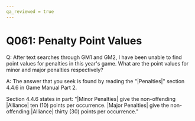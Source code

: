 ```yaml
---
qa_reviewed = true
---
```


# Q061: Penalty Point Values

Q: After text searches through GM1 and GM2, I have been unable to find point values for penalties in this year's game. What are the point values for minor and major penalties respectively?

A: The answer that you seek is found by reading the "|Penalties|" section 4.4.6 in Game Manual Part 2.

Section 4.4.6 states in part: "|Minor Penalties| give the non-offending |Alliance| ten (10) points per occurrence. |Major Penalties| give the non-offending |Alliance| thirty (30) points per occurrence."

